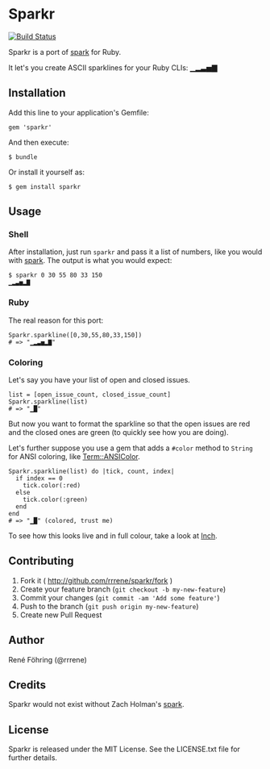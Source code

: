 # Sparkr

[![Build Status](https://travis-ci.org/rrrene/sparkr.png?branch=master)](https://travis-ci.org/rrrene/sparkr)

Sparkr is a port of [spark](https://github.com/holman/spark) for Ruby.

It let's you create ASCII sparklines for your Ruby CLIs: ▁▂▃▅▇


## Installation

Add this line to your application's Gemfile:

    gem 'sparkr'

And then execute:

    $ bundle

Or install it yourself as:

    $ gem install sparkr


## Usage

### Shell

After installation, just run `sparkr` and pass it a list of numbers, like
you would with [spark](https://github.com/holman/spark). The output is what
you would expect:

    $ sparkr 0 30 55 80 33 150
    ▁▂▃▅▂▇

### Ruby

The real reason for this port:

    Sparkr.sparkline([0,30,55,80,33,150])
    # => "▁▂▃▅▂▇"


### Coloring

Let's say you have your list of open and closed issues.

    list = [open_issue_count, closed_issue_count]
    Sparkr.sparkline(list)
    # => "▁█"

But now you want to format the sparkline so that the open issues are red
and the closed ones are green (to quickly see how you are doing).

Let's further suppose you use a gem that adds a `#color` method to `String`
for ANSI coloring, like
[Term::ANSIColor](https://github.com/flori/term-ansicolor).

    Sparkr.sparkline(list) do |tick, count, index|
      if index == 0
        tick.color(:red)
      else
        tick.color(:green)
      end
    end
    # => "▁█" (colored, trust me)

To see how this looks live and in full colour, take a look at
[Inch](http://rrrene.github.io/inch).


## Contributing

1. Fork it ( http://github.com/rrrene/sparkr/fork )
2. Create your feature branch (`git checkout -b my-new-feature`)
3. Commit your changes (`git commit -am 'Add some feature'`)
4. Push to the branch (`git push origin my-new-feature`)
5. Create new Pull Request


## Author

René Föhring (@rrrene)


## Credits

Sparkr would not exist without Zach Holman's [spark](https://github.com/holman/spark).


## License

Sparkr is released under the MIT License. See the LICENSE.txt file for further
details.
